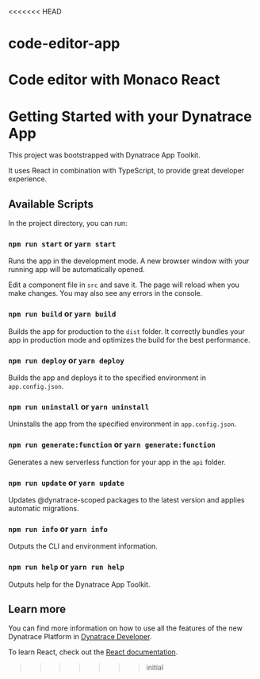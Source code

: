 <<<<<<< HEAD
# code-editor-app
Code editor with Monaco React
=======
# Getting Started with your Dynatrace App

This project was bootstrapped with Dynatrace App Toolkit.

It uses React in combination with TypeScript, to provide great developer experience.

## Available Scripts

In the project directory, you can run:

### `npm run start` or `yarn start`

Runs the app in the development mode. A new browser window with your running app will be automatically opened.

Edit a component file in `src` and save it. The page will reload when you make changes. You may also see any errors in the console.

### `npm run build` or `yarn build`

Builds the app for production to the `dist` folder. It correctly bundles your app in production mode and optimizes the build for the best performance.

### `npm run deploy` or `yarn deploy`

Builds the app and deploys it to the specified environment in `app.config.json`.

### `npm run uninstall` or `yarn uninstall`

Uninstalls the app from the specified environment in `app.config.json`.

### `npm run generate:function` or `yarn generate:function`

Generates a new serverless function for your app in the `api` folder.

### `npm run update` or `yarn update`

Updates @dynatrace-scoped packages to the latest version and applies automatic migrations.

### `npm run info` or `yarn info`

Outputs the CLI and environment information.

### `npm run help` or `yarn run help`

Outputs help for the Dynatrace App Toolkit.

## Learn more

You can find more information on how to use all the features of the new Dynatrace Platform in [Dynatrace Developer](https://dt-url.net/developers).

To learn React, check out the [React documentation](https://reactjs.org/).
>>>>>>> initial
